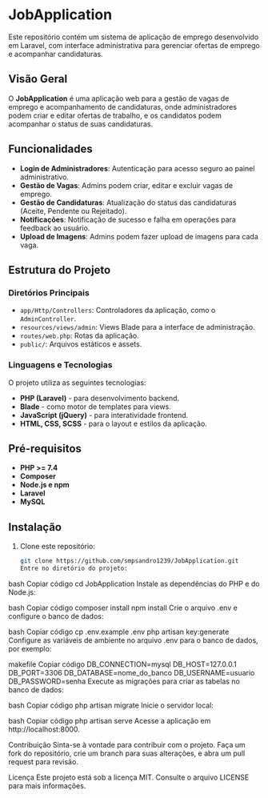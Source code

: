 # JobApplication

Este repositório contém um sistema de aplicação de emprego desenvolvido em Laravel, com interface administrativa para gerenciar ofertas de emprego e acompanhar candidaturas.

## Visão Geral

O **JobApplication** é uma aplicação web para a gestão de vagas de emprego e acompanhamento de candidaturas, onde administradores podem criar e editar ofertas de trabalho, e os candidatos podem acompanhar o status de suas candidaturas.

## Funcionalidades

-   **Login de Administradores**: Autenticação para acesso seguro ao painel administrativo.
-   **Gestão de Vagas**: Admins podem criar, editar e excluir vagas de emprego.
-   **Gestão de Candidaturas**: Atualização do status das candidaturas (Aceite, Pendente ou Rejeitado).
-   **Notificações**: Notificação de sucesso e falha em operações para feedback ao usuário.
-   **Upload de Imagens**: Admins podem fazer upload de imagens para cada vaga.

## Estrutura do Projeto

### Diretórios Principais

-   `app/Http/Controllers`: Controladores da aplicação, como o `AdminController`.
-   `resources/views/admin`: Views Blade para a interface de administração.
-   `routes/web.php`: Rotas da aplicação.
-   `public/`: Arquivos estáticos e assets.

### Linguagens e Tecnologias

O projeto utiliza as seguintes tecnologias:

-   **PHP (Laravel)** - para desenvolvimento backend.
-   **Blade** - como motor de templates para views.
-   **JavaScript (jQuery)** - para interatividade frontend.
-   **HTML, CSS, SCSS** - para o layout e estilos da aplicação.

## Pré-requisitos

-   **PHP >= 7.4**
-   **Composer**
-   **Node.js e npm**
-   **Laravel**
-   **MySQL**

## Instalação

1. Clone este repositório:

    ```bash
    git clone https://github.com/smpsandro1239/JobApplication.git
    Entre no diretório do projeto:
    ```

bash
Copiar código
cd JobApplication
Instale as dependências do PHP e do Node.js:

bash
Copiar código
composer install
npm install
Crie o arquivo .env e configure o banco de dados:

bash
Copiar código
cp .env.example .env
php artisan key:generate
Configure as variáveis de ambiente no arquivo .env para o banco de dados, por exemplo:

makefile
Copiar código
DB_CONNECTION=mysql
DB_HOST=127.0.0.1
DB_PORT=3306
DB_DATABASE=nome_do_banco
DB_USERNAME=usuario
DB_PASSWORD=senha
Execute as migrações para criar as tabelas no banco de dados:

bash
Copiar código
php artisan migrate
Inicie o servidor local:

bash
Copiar código
php artisan serve
Acesse a aplicação em http://localhost:8000.

Contribuição
Sinta-se à vontade para contribuir com o projeto. Faça um fork do repositório, crie um branch para suas alterações, e abra um pull request para revisão.

Licença
Este projeto está sob a licença MIT. Consulte o arquivo LICENSE para mais informações.
